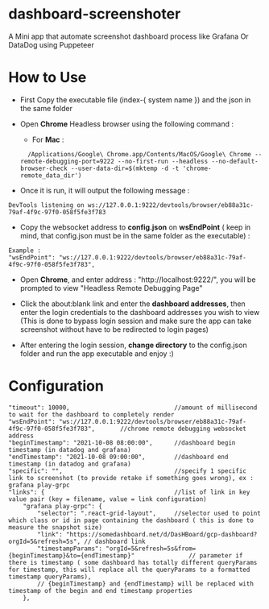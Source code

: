 # dashboard-screenshoter
A Mini app that automate screenshot dashboard process like Grafana Or DataDog using Puppeteer





# How to Use
- First Copy the executable file (index-{ system name }) and the json in the same folder

- Open **Chrome** Headless browser using the following command :
  - For **Mac** :
  ```
    /Applications/Google\ Chrome.app/Contents/MacOS/Google\ Chrome --remote-debugging-port=9222 --no-first-run --headless --no-default-browser-check --user-data-dir=$(mktemp -d -t 'chrome-remote_data_dir')
  ```

- Once it is run, it will output the following message : 
```
DevTools listening on ws://127.0.0.1:9222/devtools/browser/eb88a31c-79af-4f9c-97f0-058f5fe3f783
```

- Copy the websocket address to **config.json** on **wsEndPoint** ( keep in mind, that config.json must be in the same folder as the executable) :
```
Example :
"wsEndPoint": "ws://127.0.0.1:9222/devtools/browser/eb88a31c-79af-4f9c-97f0-058f5fe3f783",
```

- Open **Chrome**, and enter address : "http://localhost:9222/", you will be prompted to view "Headless Remote Debugging Page"

- Click the about:blank link and enter the **dashboard addresses**, then enter the login credentials to the dashboard addresses you wish to view (This is done to bypass login session and make sure the app can take screenshot without have to be redirected to login pages)

- After entering the login session, **change directory** to the config.json folder and run the app executable and enjoy :)


# Configuration

    "timeout": 10000,                             //amount of millisecond to wait for the dashboard to completely render
    "wsEndPoint": "ws://127.0.0.1:9222/devtools/browser/eb88a31c-79af-4f9c-97f0-058f5fe3f783",       //chrome remote debugging websocket address
    "beginTimestamp": "2021-10-08 08:00:00",      //dashboard begin timestamp (in datadog and grafana)
    "endTimestamp": "2021-10-08 09:00:00",        //dashboard end timestamp (in datadog and grafana)
    "specific": "",                               //specify 1 specific link to screenshot (to provide retake if something goes wrong), ex : grafana play-grpc
    "links": {                                    //list of link in key value pair (key = filename, value = link configuration) 
        "grafana play-grpc": {
            "selector": ".react-grid-layout",     //selector used to point which class or id in page containing the dashboard ( this is done to measure the snapshot size)
            "link": "https://somedashboard.net/d/DasHBoard/gcp-dashboard?orgId=5&refresh=5s", // dashboard link
            "timestampParams": "orgId=5&refresh=5s&from={beginTimestamp}&to={endTimestamp}"               // parameter if there is timestamp ( some dashboard has totally different queryParams for timestamp, this will replace all the queryParams to a formatted timestamp queryParams), 
            // {beginTimestamp} and {endTimestamp} will be replaced with timestamp of the begin and end timestamp properties
        },
